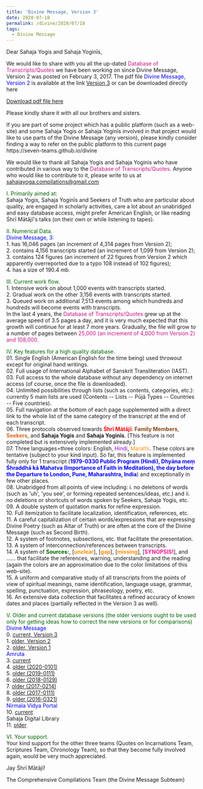 ```yaml
---
title: 'Divine Message, Version 3'
date: 2020-07-18
permalink: /divine/2020/07/18
tags:
  - Divine Message
---
```


<p>
Dear Sahaja Yogis and Sahaja Yoginīs,  
</p>

We would like to share with you all the up-dated <font color="mediumvioletred">Database of Transcripts/Quotes</font> we have been working on since Divine Message, Version 2 was posted on February 3, 2017. The pdf file <font color="blue">Divine Message, Version 2</font> is available at the link
<a href="">Version 3</a>
or can be downloaded directly here 

[Download pdf file here](http://seven-teams.github.io/files/Divine_Message_Version3.pdf)

Please kindly share it with all our brothers and sisters. 

<p>
If you are part of some project which has a public platform (such as a web-site) and some Sahaja Yogis or Sahaja Yoginīs involved in that project would like to use parts of the Divine Message (any version), please kindly consider finding a way to refer on the public platform to this current page<br>
https://seven-teams.github.io/divine
</p>

We would like to thank all Sahaja Yogis and Sahaja Yoginis who have contributed in various way to the <font color="mediumvioletred">Database of Transcripts/Quotes</font>. Anyone who would like to contribute to it, please write to us at sahajayoga.compilations@gmail.com

<p>
<font color="DarkGreen">I. Primarily aimed at:</font><br>
Sahaja Yogis, Sahaja Yoginīs and Seekers of Truth who are particular about quality, are engaged in scholarly activities, care a lot about an unabridged and easy database access, might prefer American English, or like reading Śhrī Mātājī's talks (on their own or while listening to tapes). 
</p>

<p>
<font color="DarkGreen">II. Numerical Data.</font><br>
<font color="blue"> Divine Message, 3:</font> <br>
1. has 16,046 pages (an increment of 4,314 pages from Version 2);<br>
2. contains 4,156 transcripts started (an increment of 1,099 from Version 2);<br>
3. contains 124 figures (an increment of 22 figures from Version 2 which apparently overreported due to a typo 108 instead of 102 figures);<br>
4. has a size of 190.4 mb.<br>
</p>

<p>
<font color="DarkGreen">III. Current work flow.</font><br>
1. Intensive work on about 1,000 events with transcripts started.<br>
2. Gradual work on the other 3,156 events with transcripts started.<br>
3. Queued work on additional 7,513 events among which hundreds and hundreds will become events with transcripts.<br>
In the last 4 years, the <font color="mediumvioletred">Database of Transcripts/Quotes</font> grew up at the average speed of 3.5 pages a day, and it is very much expected that this growth will continue for at least 7 more years. Gradually, the file will grow to a number of pages between <font color="mediumvioletred">25,000 (an increment of 4,000 from Version 2) and 108,000.</font>
</p>

<p>
<font color="DarkGreen">IV. Key features for a high quality database.</font><br>
01. Single English (American English for the time being) used throwout except for original hand writings.<br>
02. Full usage of International Alphabet of Sanskrit Transliteration (IAST).<br>
03. Full access to the whole database without any dependency on internet access (of course, once the file is downloaded).<br>
04. Unlimited possibilities through lists (such as contents, categories, etc.): currently 5 main lists are used (Contents -- Lists -- Pūjā Types -- Countries -- Five countries).<br> 
05. Full navigation at the bottom of each page supplemented with a direct link to the whole list of the same category of the transcript at the end of each transcript.<br>
06. Three protocols observed towards <font color="red"><b>Śhrī Mātājī</b></font>: <font color="SaddleBrown"><b>Family Members</b></font>, <font color="Chocolate"><b>Seekers</b></font>, and <b>Sahaja Yogis</b> and <b>Sahaja Yoginīs</b>. [This feature is not completed but is extensively implemented already.]<br>
07. Three languages=three colors: English, <font color="DarkViolet">Hindi</font>, <font color="DarkOrange">Marathi</font>. These colors are tentative (subject to your kind input). So far, this feature is implemented fully only for 1 transcript (<font color="blue"><b>1979-0330 Public Program (Hindi), Dhyāna meṃ Śhraddhā kā Mahatva (Importance of Faith in Meditation), the day before the Departure to London, Pune, Maharashtra, India</b></font>) and exceptionally in few other places.<br>
08. Unabridged from all points of view including: i. no deletions of words (such as 'uh', 'you see', or forming repeated sentences/ideas, etc.) and ii. no deletions or shortcuts of words spoken by Seekers, Sahaja Yogis, etc.<br>
09. A double system of quotation marks for refine expression.<br>
10. Full itemization to facilitate localization, identification, references, etc.<br>
11. A careful capitalization of certain words/expressions that are expressing Divine Poetry (such as Altar of Truth) or are often at the core of the Divine Message (such as Second Birth).<br>
12. A system of footnotes, subsections, etc. that facilitate the presentation.<br>
13. A system of interconnection/references between transcripts.<br>
14. A system of <font color="DarkGreen"><b>Sources:</b></font>, [<font color="DarkOrange"><b>unclear</b></font>], [<font color="DarkOrange"><b>gap</b></font>], [<font color="DarkOrange"><b>missing</b></font>], [<font color="DeepPink"><b>SYNOPSIS!</b></font>], and ...... that facilitate the references, warning, understanding and the reading (again the colors are an approximation due to the color limitations of this web-site).<br>
15. A uniform and comparative study of all transcripts from the points of view of spiritual meanings, name identification, language usage, grammar, spelling, punctuation, expression, phraseology, poetry, etc.<br>
16. An extensive data collection that facilitates a refined accuracy of known dates and places (partially reflected in the Version 3 as well).<br>
</p>

<p>
<font color="DarkGreen">V. Older and current database versions (the older versions ought to be used only for getting ideas how to correct the new versions or for comparisons)</font><br>
<font color="blue"> Divine Message</font> <br>
0. <a href="">current, Version 3</a> <br>
1. <a href="https://drive.google.com/file/d/0B3izjZneKykscmg3cWRQR1E4dWM/view?usp=sharing">older, Version 2</a> <br>
2. <a href="https://drive.google.com/file/d/0B3izjZneKyksd0Vtc2p3WWpwcjA/view?usp=sharing">older, Version 1</a><br>
<font color="blue"> Amruta</font> <br>
3. <a href="https://www.amruta.org/transcripts-and-translations/">current</a><br>
4. <a href="https://drive.google.com/file/d/1D2YJv38DcOU5fqCss8Co_eEmzBFpGAWX/view?usp=sharing">older (2020-0101)</a><br>
5. <a href="https://drive.google.com/file/d/1et_hDoht_X9RvCL3arXYyj_pjIXjRgM5/view?usp=sharing">older (2019-0111)</a><br>
6. <a href="https://drive.google.com/file/d/1tKEGId5BR0GE4ry57YNthXojlUVSgFGd/view?usp=sharing">older (2018-0129)</a><br>
7. <a href="https://drive.google.com/file/d/1bqjkzvHJGkpfmgt5dhEYAvom2o2LOcG2/view?usp=sharing">older (2017-0214)</a><br>
8. <a href="https://drive.google.com/file/d/14g0NeM1bE57AgakgFDgjOOnH4oiQ12CN/view?usp=sharing">older (2017-0111)</a><br>
9. <a href="https://drive.google.com/file/d/1UX7OLZZfoPKtsKUS_WnavbpuSsHyrX1z/view?usp=sharing">older (2016-0321)</a><br>
<font color="blue"> Nirmala Vidya Portal</font> <br>
10. <a href="https://www.nirmalavidya.org/en">current</a><br>
Sahaja Digital Library<br>
11. <a href="https://library.sahajaworld.org/">older</a><br>
</p>

<p>
<font color="DarkGreen">VI. Your support.</font><br>
Your kind support for the other three teams (Quotes on Incarnations Team, Scriptures Team, Chronology Team), so that they become fully involved again, would be very much appreciated. 
</p>
 
Jay Śhrī Mātājī!

The Comprehensive Compilations Team (the Divine Message Subteam)